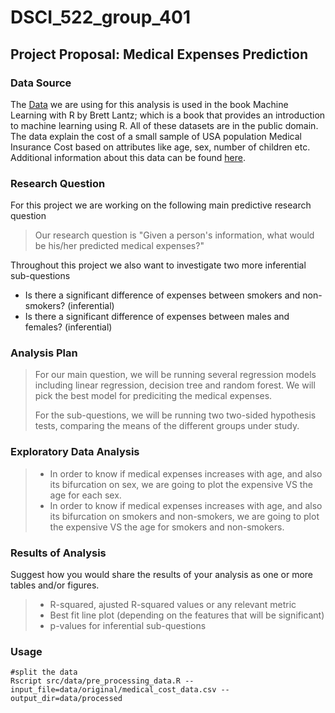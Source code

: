 # DSCI_522_group_401
## Project Proposal: Medical Expenses Prediction

### Data Source

The [Data](https://gist.githubusercontent.com/meperezcuello/82a9f1c1c473d6585e750ad2e3c05a41/raw/d42d226d0dd64e7f5395a0eec1b9190a10edbc03/Medical_Cost.csv) we are using for this analysis is used in the book Machine Learning with R by Brett Lantz; which is a book that provides an introduction to machine learning using R. All of these datasets are in the public domain. The data explain the cost of a small sample of USA population Medical Insurance Cost based on attributes like age, sex, number of children etc. Additional information about this data can be found [here](https://gist.github.com/meperezcuello/82a9f1c1c473d6585e750ad2e3c05a41).

### Research Question

For this project we are working on the following main predictive research question

> Our research question is "Given a person's information, what would be his/her predicted medical expenses?"

Throughout this project we also want to investigate two more inferential sub-questions

- Is there a significant difference of expenses between smokers and non-smokers? (inferential)
- Is there a significant difference of expenses between males and females? (inferential)


### Analysis Plan

 > For our main question, we will be running several regression models including linear regression, decision tree and random forest. We will pick the best model for prediciting the medical expenses.
 >
 > For the sub-questions, we will be running two two-sided hypothesis tests, comparing the means of the different groups under study. 

### Exploratory Data Analysis

> - In order to know if medical expenses increases with age, and also its bifurcation on sex, we are going to plot the expensive VS the age for each sex.
> - In order to know if medical expenses increases with age, and also its bifurcation on smokers and non-smokers, we are going to plot the expensive VS the age for smokers and non-smokers.

### Results of Analysis
Suggest how you would share the results of your analysis as one or more tables and/or figures.

> - R-squared, ajusted R-squared values or any relevant metric
> - Best fit line plot (depending on the features that will be significant)
> - p-values for inferential sub-questions

### Usage

```{}
#split the data
Rscript src/data/pre_processing_data.R --input_file=data/original/medical_cost_data.csv --output_dir=data/processed
``` 